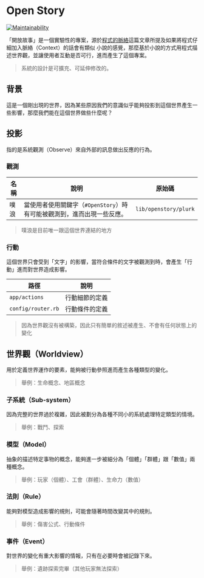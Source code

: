 Open Story
===

[![Maintainability](https://api.codeclimate.com/v1/badges/f24d2f3e0ef478868f96/maintainability)](https://codeclimate.com/github/elct9620/open-story/maintainability)

「開放故事」是一個實驗性的專案，源於[程式的脈絡](https://blog.aotoki.me/posts/2022/12/16/write-better-program-by-add-the-context/)這篇文章所提及如果將程式仔細加入脈絡（Context）的話會有類似
小說的感覺，那麼基於小說的方式用程式描述世界觀，並讓使用者互動是否可行，進而產生了這個專案。

> 系統的設計是可擴充、可延伸修改的。

## 背景

這是一個剛出現的世界，因為某些原因我們的意識似乎能夠投影到這個世界產生一些影響，那麼我們能在這個世界做些什麼呢？


## 投影

指的是系統觀測（Observe）來自外部的訊息做出反應的行為。

### 觀測

| 名稱 | 說明                                                                   | 原始碼                |
|------|------------------------------------------------------------------------|-----------------------|
| 噗浪 | 當使用者使用關鍵字（`#OpenStory`）時有可能被觀測到，進而出現一些反應。 | `lib/openstory/plurk` |

> 噗浪是目前唯一跟這個世界連結的地方

### 行動

這個世界只會受到「文字」的影響，當符合條件的文字被觀測到時，會產生「行動」進而對世界造成影響。

| 路徑               | 說明           |
|--------------------|----------------|
| `app/actions`      | 行動細節的定義 |
| `config/router.rb` | 行動條件的定義 |

> 因為世界觀沒有被構築，因此只有簡單的敘述被產生、不會有任何狀態上的變化

## 世界觀（Worldview）

用於定義世界運作的要素，能夠被行動參照進而產生各種類型的變化。

> 舉例：生命概念、地區概念

### 子系統（Sub-system）

因為完整的世界過於複雜，因此被劃分為各種不同小的系統處理特定類型的情境。

> 舉例：戰鬥、探索

### 模型（Model）

抽象的描述特定事物的概念，能夠進一步被細分為「個體」「群體」跟「數值」兩種概念。

> 舉例：玩家（個體）、工會（群體）、生命力（數值）

### 法則（Rule）

能夠對模型造成影響的規則，可能會隨著時間改變其中的規則。

> 舉例：傷害公式、行動條件

### 事件（Event）

對世界的變化有重大影響的情報，只有在必要時會被記錄下來。

> 舉例：遺跡探索完畢（其他玩家無法探索）

